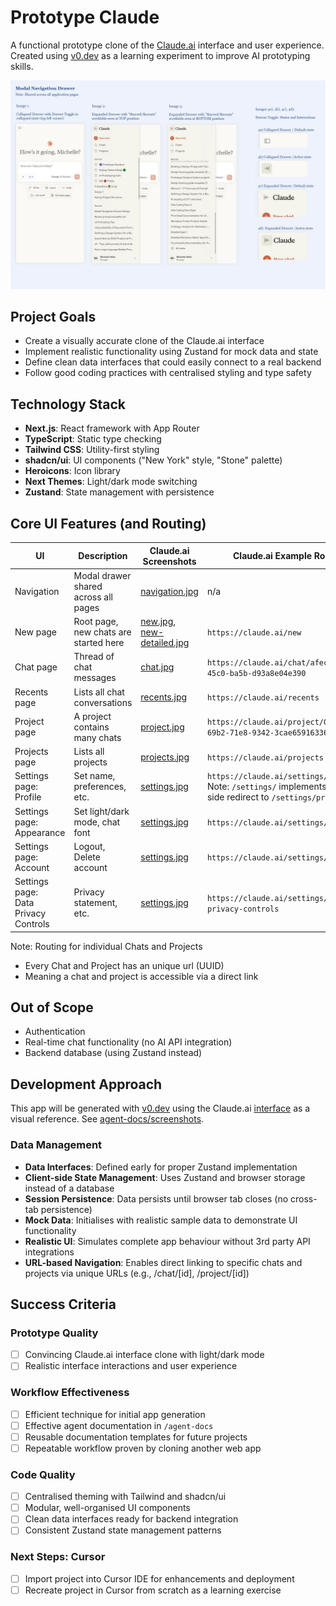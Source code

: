 # Prototype Claude

A functional prototype clone of the [Claude.ai](https://claude.ai/) interface and user experience. Created using [v0.dev](https://v0.dev/) as a learning experiment to improve AI prototyping skills.

![Claude.ai interface prototype screenshot](agent-docs/screenshots/navigation.jpg)

## Project Goals

- Create a visually accurate clone of the Claude.ai interface
- Implement realistic functionality using Zustand for mock data and state
- Define clean data interfaces that could easily connect to a real backend
- Follow good coding practices with centralised styling and type safety

## Technology Stack

- **Next.js**: React framework with App Router
- **TypeScript**: Static type checking
- **Tailwind CSS**: Utility-first styling
- **shadcn/ui**: UI components ("New York" style, "Stone" palette)
- **Heroicons**: Icon library
- **Next Themes**: Light/dark mode switching
- **Zustand**: State management with persistence

## Core UI Features (and Routing)

| UI | Description | Claude.ai Screenshots | Claude.ai Example Routing |
|---------|-------------|-----------|-----------|
| Navigation | Modal drawer shared across all pages| [navigation.jpg](agent-docs/screenshots/navigation.jpg) | n/a |
| New page | Root page, new chats are started here | [new.jpg](agent-docs/screenshots/new.jpg),  [new-detailed.jpg](agent-docs/screenshots/new-detailed.jpg)| `https://claude.ai/new` |
| Chat page | Thread of chat messages | [chat.jpg](agent-docs/screenshots/chat.jpg) | `https://claude.ai/chat/afec3c19-17d2-45c0-ba5b-d93a8e04e390` |
| Recents page | Lists all chat conversations | [recents.jpg](agent-docs/screenshots/recents.jpg) | `https://claude.ai/recents` |
| Project page | A project contains many chats | [project.jpg](agent-docs/screenshots/project.jpg) | `https://claude.ai/project/01968c4c-69b2-71e8-9342-3cae65916336` |
| Projects page | Lists all projects | [projects.jpg](agent-docs/screenshots/projects.jpg) | `https://claude.ai/projects` |
| Settings page:<br/> Profile| Set name, preferences, etc. | [settings.jpg](agent-docs/screenshots/settings.jpg) | `https://claude.ai/settings/profile`<br> Note: `/settings/` implements server-side redirect to `/settings/profile` |
| Settings page:<br/> Appearance | Set light/dark mode, chat font | [settings.jpg](agent-docs/screenshots/settings.jpg) | `https://claude.ai/settings/appearance` |
| Settings page:<br/> Account | Logout, Delete account | [settings.jpg](agent-docs/screenshots/settings.jpg) | `https://claude.ai/settings/account` |
| Settings page:<br/> Data Privacy Controls | Privacy statement, etc. | [settings.jpg](agent-docs/screenshots/settings.jpg) | `https://claude.ai/settings/data-privacy-controls` |

Note: Routing for individual Chats and Projects
- Every Chat and Project has an unique url (UUID)
- Meaning a chat and project is accessible via a direct link

## Out of Scope
- Authentication
- Real-time chat functionality (no AI API integration)
- Backend database (using Zustand instead)

## Development Approach

This app will be generated with [v0.dev](https://v0.dev) using the Claude.ai [interface](https://claude.ai) as a visual reference. See [agent-docs/screenshots](agent-docs/screenshots).

### Data Management

- **Data Interfaces**: Defined early for proper Zustand implementation
- **Client-side State Management**: Uses Zustand and browser storage instead of a database
- **Session Persistence**: Data persists until browser tab closes (no cross-tab persistence)
- **Mock Data**: Initialises with realistic sample data to demonstrate UI functionality
- **Realistic UI**: Simulates complete app behaviour without 3rd party API integrations
- **URL-based Navigation**: Enables direct linking to specific chats and projects via unique URLs (e.g., /chat/[id], /project/[id])

## Success Criteria

### Prototype Quality
- [ ] Convincing Claude.ai interface clone with light/dark mode
- [ ] Realistic interface interactions and user experience

### Workflow Effectiveness
- [ ] Efficient technique for initial app generation
- [ ] Effective agent documentation in `/agent-docs`
- [ ] Reusable documentation templates for future projects
- [ ] Repeatable workflow proven by cloning another web app

### Code Quality
- [ ] Centralised theming with Tailwind and shadcn/ui
- [ ] Modular, well-organised UI components
- [ ] Clean data interfaces ready for backend integration
- [ ] Consistent Zustand state management patterns

### Next Steps: Cursor
- [ ] Import project into Cursor IDE for enhancements and deployment
- [ ] Recreate project in Cursor from scratch as a learning exercise